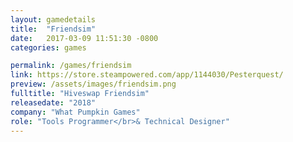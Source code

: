 ```yaml
---	
layout: gamedetails
title:  "Friendsim"
date:   2017-03-09 11:51:30 -0800
categories: games

permalink: /games/friendsim
link: https://store.steampowered.com/app/1144030/Pesterquest/
preview: /assets/images/friendsim.png
fulltitle: "Hiveswap Friendsim"
releasedate: "2018"
company: "What Pumpkin Games"
role: "Tools Programmer</br>& Technical Designer"
---
```


